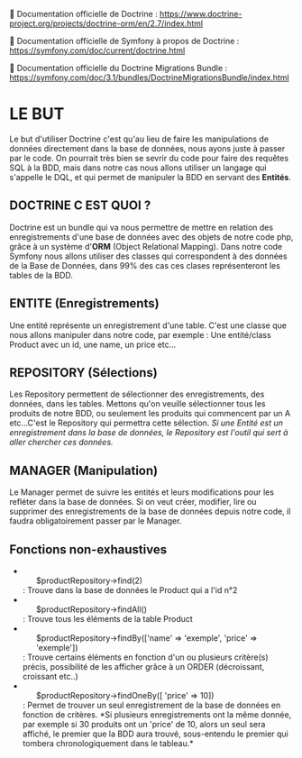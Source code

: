 📖 Documentation officielle de Doctrine : https://www.doctrine-project.org/projects/doctrine-orm/en/2.7/index.html

📖 Documentation officielle de Symfony à propos de Doctrine : https://symfony.com/doc/current/doctrine.html 

📖 Documentation officielle du Doctrine Migrations Bundle : https://symfony.com/doc/3.1/bundles/DoctrineMigrationsBundle/index.html

# LE BUT

Le but d'utiliser Doctrine c'est qu'au lieu de faire les manipulations de données directement dans la base de données, nous ayons juste à passer par le code. On pourrait très bien se sevrir du code pour faire des requêtes SQL à la BDD, mais dans notre cas nous allons utiliser un langage qui s'appelle le DQL, et qui permet de manipuler la BDD en servant des **Entités**. 

## DOCTRINE C EST QUOI ?

Doctrine est un bundle qui va nous permettre de mettre en relation des enregistrements d'une base de données avec des objets de notre code php, grâce à un système d'**ORM** (Object Relational Mapping). Dans notre code Symfony nous allons utiliser des classes qui correspondent à des données de la Base de Données, dans 99% des cas ces clases représenteront les tables de la BDD.

## ENTITE (Enregistrements)

Une entité représente un enregistrement d'une table. C'est une classe que nous allons manipuler dans notre code, par exemple : Une entité/class Product avec un id, une name, un price etc...

## REPOSITORY (Sélections)

Les Repository permettent de sélectionner des enregistrements, des données, dans les tables. Mettons qu'on veuille sélectionner tous les produits de notre BDD, ou seulement les produits qui commencent par un A etc...C'est le Repository qui permettra cette sélection. *Si une Entité est un enregistrement dans la base de données, le Repository est l'outil qui sert à aller chercher ces données.*

## MANAGER (Manipulation)

Le Manager permet de suivre les entités et leurs modifications pour les refléter dans la base de données. Si on veut créer, modifier, lire ou supprimer des enregistrements de la base de données depuis notre code, il faudra obligatoirement passer par le Manager. 


## Fonctions non-exhaustives

- <ul>$productRepository->find(2)</ul> : Trouve dans la base de données le Product qui a l'id n°2

- <ul>$productRepository->findAll()</ul> : Trouve tous les éléments de la table Product

- <ul>$productRepository->findBy(['name' => 'exemple', 'price' => 'exemple'])</ul> : Trouve certains éléments en fonction d'un ou plusieurs critère(s) précis, possibilité de les afficher grâce à un ORDER (décroissant, croissant etc..)

- <ul>$productRepository->findOneBy([ 'price' => 10])</ul> : Permet de trouver un seul enregistrement de la base de données en fonction de critères. *Si plusieurs enregistrements ont la même donnée, par exemple si 30 produits ont un 'price' de 10, alors un seul sera affiché, le premier que la BDD aura trouvé, sous-entendu le premier qui tombera chronologiquement dans le tableau.*

